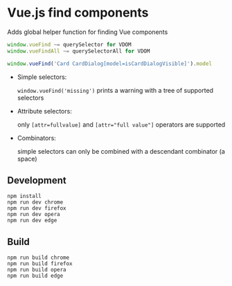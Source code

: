 # Vue.js find components

Adds global helper function for finding Vue components

```js
window.vueFind ~= querySelector for VDOM
window.vueFindAll ~= querySelectorAll for VDOM

window.vueFind('Card CardDialog[model=isCardDialogVisible]').model
```

- Simple selectors:

    `window.vueFind('missing')` prints a warning with a tree of supported selectors

- Attribute selectors:

    only `[attr=fullvalue]` and `[attr="full value"]` operators are supported

- Combinators:

    simple selectors can only be combined with a descendant combinator (a space)


## Development

    npm install
    npm run dev chrome
    npm run dev firefox
    npm run dev opera
    npm run dev edge

## Build

    npm run build chrome
    npm run build firefox
    npm run build opera
    npm run build edge
